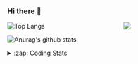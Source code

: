 ### Hi there 👋

<!--
**tao8687/tao8687** is a ✨ _special_ ✨ repository because its `README.md` (this file) appears on your GitHub profile.

Here are some ideas to get you started:

- 🔭 I’m currently working on ...
- 🌱 I’m currently learning ...
- 👯 I’m looking to collaborate on ...
- 🤔 I’m looking for help with ...
- 💬 Ask me about ...
- 📫 How to reach me: ...
- 😄 Pronouns: ...
- ⚡ Fun fact: ...
-->

<img align='right' src="https://media.giphy.com/media/M9gbBd9nbDrOTu1Mqx/giphy.gif" width="240">

  
![Top Langs](https://github-readme-stats.vercel.app/api/top-langs/?username=tao8687&layout=compact&title_color=23238E&text_color=A67D3D)

![Anurag's github stats](https://github-readme-stats.vercel.app/api?username=tao8687&show_icons=true&&text_color=A67D3D&title_color=23238E&show_icons=false&count_private=true&hide=stars)

<details>
  <summary>:zap: Coding Stats</summary>
  <br>
    
<!--START_SECTION:waka-->
![Code Time](http://img.shields.io/badge/Code%20Time-1%2C369%20hrs%2051%20mins-blue)

![Profile Views](http://img.shields.io/badge/Profile%20Views-26-blue)

**🐱 My GitHub Data** 

> 📦 1.5 MB Used in GitHub's Storage 
 > 
> 🏆 307 Contributions in the Year 2023
 > 
> 🚫 Not Opted to Hire
 > 
> 📜 50 Public Repositories 
 > 
> 🔑 22 Private Repositories 
 > 
**I'm an Early 🐤** 

```text
🌞 Morning                1178 commits        █████████████████████░░░░   85.24 % 
🌆 Daytime                84 commits          ██░░░░░░░░░░░░░░░░░░░░░░░   06.08 % 
🌃 Evening                116 commits         ██░░░░░░░░░░░░░░░░░░░░░░░   08.39 % 
🌙 Night                  4 commits           ░░░░░░░░░░░░░░░░░░░░░░░░░   00.29 % 
```
📅 **I'm Most Productive on Wednesday** 

```text
Monday                   199 commits         ████░░░░░░░░░░░░░░░░░░░░░   14.40 % 
Tuesday                  186 commits         ███░░░░░░░░░░░░░░░░░░░░░░   13.46 % 
Wednesday                251 commits         █████░░░░░░░░░░░░░░░░░░░░   18.16 % 
Thursday                 177 commits         ███░░░░░░░░░░░░░░░░░░░░░░   12.81 % 
Friday                   194 commits         ████░░░░░░░░░░░░░░░░░░░░░   14.04 % 
Saturday                 190 commits         ███░░░░░░░░░░░░░░░░░░░░░░   13.75 % 
Sunday                   185 commits         ███░░░░░░░░░░░░░░░░░░░░░░   13.39 % 
```


📊 **This Week I Spent My Time On** 

```text
🕑︎ Time Zone: Asia/Shanghai

💬 Programming Languages: 
Markdown                 16 mins             ████████████░░░░░░░░░░░░░   49.66 % 
Python                   16 mins             ████████████░░░░░░░░░░░░░   48.95 % 
Text                     0 secs              ░░░░░░░░░░░░░░░░░░░░░░░░░   01.04 % 
Other                    0 secs              ░░░░░░░░░░░░░░░░░░░░░░░░░   00.35 % 

🔥 Editors: 
VS Code                  33 mins             █████████████████████████   100.00 % 

🐱‍💻 Projects: 
ChatGLM3                 15 mins             ████████████░░░░░░░░░░░░░   47.86 % 
tensorrt                 14 mins             ███████████░░░░░░░░░░░░░░   43.67 % 
Unknown Project          2 mins              ██░░░░░░░░░░░░░░░░░░░░░░░   08.46 % 

💻 Operating System: 
Linux                    33 mins             █████████████████████████   100.00 % 
```

**I Mostly Code in Python** 

```text
Python                   9 repos             ████████░░░░░░░░░░░░░░░░░   31.03 % 
C++                      7 repos             ██████░░░░░░░░░░░░░░░░░░░   24.14 % 
JavaScript               2 repos             ██░░░░░░░░░░░░░░░░░░░░░░░   06.90 % 
Batchfile                1 repo              █░░░░░░░░░░░░░░░░░░░░░░░░   03.45 % 
HTML                     1 repo              █░░░░░░░░░░░░░░░░░░░░░░░░   03.45 % 
```



**Timeline**

![Lines of Code chart](https://raw.githubusercontent.com/tao8687/tao8687/master/assets/bar_graph.png)


 Last Updated on 02/11/2023 01:11:01 UTC
<!--END_SECTION:waka-->
</details>
